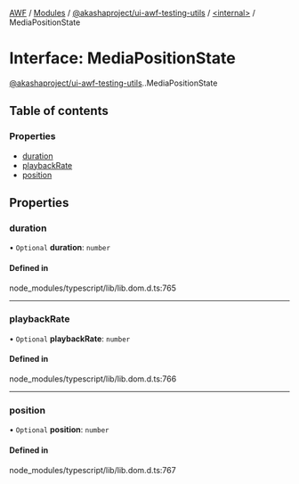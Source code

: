 [AWF](../README.md) / [Modules](../modules.md) / [@akashaproject/ui-awf-testing-utils](../modules/akashaproject_ui_awf_testing_utils.md) / [<internal\>](../modules/akashaproject_ui_awf_testing_utils._internal_.md) / MediaPositionState

# Interface: MediaPositionState

[@akashaproject/ui-awf-testing-utils](../modules/akashaproject_ui_awf_testing_utils.md).[<internal>](../modules/akashaproject_ui_awf_testing_utils._internal_.md).MediaPositionState

## Table of contents

### Properties

- [duration](akashaproject_ui_awf_testing_utils._internal_.MediaPositionState.md#duration)
- [playbackRate](akashaproject_ui_awf_testing_utils._internal_.MediaPositionState.md#playbackrate)
- [position](akashaproject_ui_awf_testing_utils._internal_.MediaPositionState.md#position)

## Properties

### duration

• `Optional` **duration**: `number`

#### Defined in

node_modules/typescript/lib/lib.dom.d.ts:765

___

### playbackRate

• `Optional` **playbackRate**: `number`

#### Defined in

node_modules/typescript/lib/lib.dom.d.ts:766

___

### position

• `Optional` **position**: `number`

#### Defined in

node_modules/typescript/lib/lib.dom.d.ts:767
